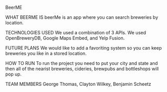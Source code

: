 BeerME

WHAT BEERME IS
beerMe is an app where you can search breweries by location.

TECHNOLOGIES USED
We used a combination of 3 APIs. We used OpenBreweryDB, Google Maps Embed, and Yelp Fusion.

FUTURE PLANS 
We would like to add a favoriting system so you can keep breweries you like in a stored location.

HOW TO RUN
To run the project you need to put your city and state and then all of the nearist breweries, cideries, brewpubs and bottleshops will pop up.

TEAM MEMBERS 
George Thomas,
Clayton Wilkey,
Benjamin Scheetz
